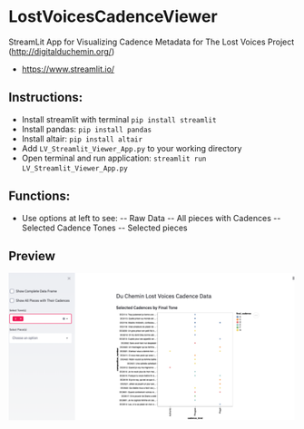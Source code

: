 # LostVoicesCadenceViewer

StreamLit App for Visualizing Cadence Metadata for The Lost Voices Project (http://digitalduchemin.org/)

- https://www.streamlit.io/

## Instructions:

- Install streamlit with terminal `pip install streamlit`
- Install pandas: `pip install pandas`
- Install altair: `pip install altair`
- Add `LV_Streamlit_Viewer_App.py` to your working directory
- Open terminal and run application:  `streamlit run LV_Streamlit_Viewer_App.py`

## Functions:

- Use options at left to see:
-- Raw Data
-- All pieces with Cadences
-- Selected Cadence Tones
-- Selected pieces

## Preview

![GitHub Logo](/screenshot_1532.png)

